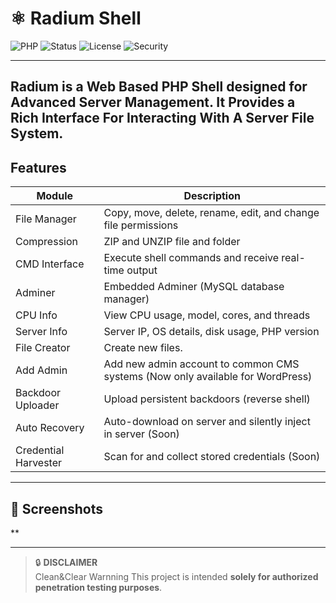 # ⚛️ Radium Shell

![PHP](https://img.shields.io/badge/PHP-Enabled-blue.svg)
![Status](https://img.shields.io/badge/status-Active-brightgreen.svg)
![License](https://img.shields.io/badge/license-MIT-green.svg)
![Security](https://img.shields.io/badge/security-Ethical%20Use%20Only-critical)

---
**Radium** is a Web Based PHP Shell designed for Advanced Server Management. It Provides a Rich Interface For Interacting With A Server File System.
---

## Features

| Module             | Description                                                                 |
|--------------------|-----------------------------------------------------------------------------|
| File Manager     | Copy, move, delete, rename, edit, and change file permissions              |
| Compression      | ZIP and UNZIP file and folder                                    |
| CMD Interface     | Execute shell commands and receive real-time output                        |
| Adminer          | Embedded Adminer (MySQL database manager)                      |
| CPU Info         | View CPU usage, model, cores, and threads                         |
| Server Info      | Server IP, OS details, disk usage, PHP version              |
| File Creator     | Create new files.                                                  |
| Add Admin        | Add new admin account to common CMS systems (Now only available for WordPress)      |
| Backdoor Uploader| Upload persistent backdoors (reverse shell)              |
| Auto Recovery    | Auto-download on server and silently inject in server              (Soon)             |
| Credential Harvester | Scan for and collect stored credentials (Soon) |

---

## 📸 Screenshots

**

---




> 🔒 **DISCLAIMER**  
Clean&Clear Warnning This project is intended **solely for authorized penetration testing purposes**.
